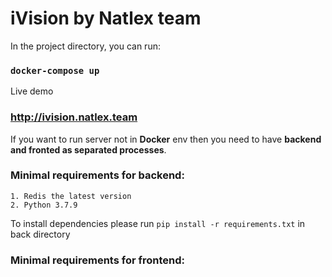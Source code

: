 # iVision by Natlex team

In the project directory, you can run:
### `docker-compose up`

Live demo
### http://ivision.natlex.team

If you want to run server not in **Docker** env then you need to have **backend and fronted as separated processes**.

### Minimal requirements for backend:

    1. Redis the latest version
    2. Python 3.7.9

To install dependencies please run `pip install -r requirements.txt` in back directory

### Minimal requirements for frontend:
